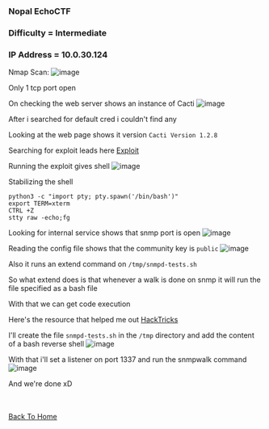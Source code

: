 ### Nopal EchoCTF

### Difficulty = Intermediate

### IP Address =  10.0.30.124

Nmap Scan:
![image](https://user-images.githubusercontent.com/113513376/220216925-7f47fccc-9b2b-4eb9-ac9d-8a65b5ab0448.png)

Only 1 tcp port open 

On checking the web server shows an instance of Cacti
![image](https://user-images.githubusercontent.com/113513376/220217000-6a685392-2004-47fd-9287-70fb6898e233.png)

After i searched for default cred i couldn't find any

Looking at the web page shows it version `Cacti Version 1.2.8`

Searching for exploit leads here [Exploit](https://github.com/m4udSec/Cacti-CVE-2020-8813)

Running the exploit gives shell
![image](https://user-images.githubusercontent.com/113513376/220217230-6cd11e94-84fe-4284-8355-381f20681853.png)

Stabilizing the shell

```
python3 -c "import pty; pty.spawn('/bin/bash')"
export TERM=xterm
CTRL +Z
stty raw -echo;fg
```

Looking for internal service shows that snmp port is open
![image](https://user-images.githubusercontent.com/113513376/220217379-0de74d18-5b25-4013-835b-f38e71eafeac.png)

Reading the config file shows that the community key is `public` 
![image](https://user-images.githubusercontent.com/113513376/220217539-4013fde8-72fc-4dfd-84e6-5baaf48c3205.png)

Also it runs an extend command on `/tmp/snmpd-tests.sh`

So what extend does is that whenever a walk is done on snmp it will run the file specified as a bash file 

With that we can get code execution 

Here's the resource that helped me out [HackTricks](https://book.hacktricks.xyz/network-services-pentesting/pentesting-snmp/snmp-rce)

I'll create the file `snmpd-tests.sh` in the `/tmp` directory and add the content of a bash reverse shell
![image](https://user-images.githubusercontent.com/113513376/220217801-3c8efba5-693f-4ddc-9fe9-30b9f4788031.png)

With that i'll set a listener on port 1337 and run the snmpwalk command
![image](https://user-images.githubusercontent.com/113513376/220217966-979b432f-2bed-45ae-b426-26297a81617b.png)


And we're done xD

<br> <br>
[Back To Home](../../index.md)
